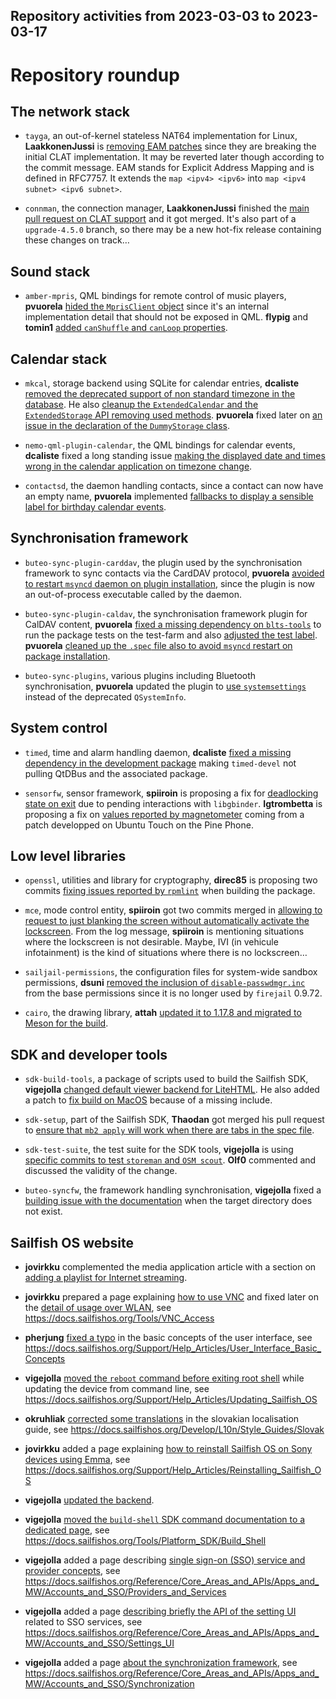 Repository activities from 2023-03-03 to 2023-03-17
---------------------------------------------------

# Repository roundup


## The network stack

* `tayga`, an out-of-kernel stateless NAT64 implementation for Linux, **LaakkonenJussi** is [removing EAM patches](https://github.com/sailfishos/tayga/pull/2) since they are breaking the initial CLAT implementation. It may be reverted later though according to the commit message. EAM stands for Explicit Address Mapping and is defined in RFC7757. It extends the `map <ipv4> <ipv6>` into `map <ipv4 subnet> <ipv6 subnet>`.

* `connman`, the connection manager, **LaakkonenJussi** finished the [main pull request on CLAT support](https://github.com/sailfishos/connman/pull/39) and it got merged. It's also part of a `upgrade-4.5.0` branch, so there may be a new hot-fix release containing these changes on track…

## Sound stack

* `amber-mpris`, QML bindings for remote control of music players, **pvuorela** [hided the `MprisClient` object](https://github.com/sailfishos/amber-mpris/pull/22) since it's an internal implementation detail that should not be exposed in QML. **flypig** and **tomin1** [added `canShuffle` and `canLoop` properties](https://github.com/sailfishos/amber-mpris/pull/20).

## Calendar stack

* `mkcal`, storage backend using SQLite for calendar entries, **dcaliste** [removed the deprecated support of non standard timezone in the database](https://github.com/sailfishos/mkcal/pull/52). He also [cleanup the `ExtendedCalendar` and the `ExtendedStorage` API removing used methods](https://github.com/sailfishos/mkcal/pull/53). **pvuorela** fixed later on [an issue in the declaration of the `DummyStorage` class](https://github.com/sailfishos/mkcal/pull/54).

* `nemo-qml-plugin-calendar`, the QML bindings for calendar events, **dcaliste** fixed a long standing issue [making the displayed date and times wrong in the calendar application on timezone change](https://github.com/sailfishos/nemo-qml-plugin-calendar/pull/47).

* `contactsd`, the daemon handling contacts, since a contact can now have an empty name, **pvuorela** implemented [fallbacks to display a sensible label for birthday calendar events](https://github.com/sailfishos/contactsd/pull/6).

## Synchronisation framework

* `buteo-sync-plugin-carddav`, the plugin used by the synchronisation framework to sync contacts via the CardDAV protocol, **pvuorela** [avoided to restart `msyncd` daemon on plugin installation](https://github.com/sailfishos/buteo-sync-plugin-carddav/pull/4), since the plugin is now an out-of-process executable called by the daemon.

* `buteo-sync-plugin-caldav`, the synchronisation framework plugin for CalDAV content, **pvuorela** [fixed a missing dependency on `blts-tools`](https://github.com/sailfishos/buteo-sync-plugin-caldav/pull/17) to run the package tests on the test-farm and also [adjusted the test label](https://github.com/sailfishos/buteo-sync-plugin-caldav/pull/18). **pvuorela** [cleaned up the `.spec` file also to avoid `msyncd` restart on package installation](https://github.com/sailfishos/buteo-sync-plugin-caldav/pull/19).

* `buteo-sync-plugins`, various plugins including Bluetooth synchronisation, **pvuorela** updated the plugin to [use `systemsettings`](https://github.com/sailfishos/buteo-sync-plugins/pull/4) instead of the deprecated `QSystemInfo`.

## System control

* `timed`, time and alarm handling daemon, **dcaliste** [fixed a missing dependency in the development package](https://github.com/sailfishos/timed/pull/6) making `timed-devel` not pulling QtDBus and the associated package.

* `sensorfw`, sensor framework, **spiiroin** is proposing a fix for [deadlocking state on exit](https://github.com/sailfishos/sensorfw/pull/7) due to pending interactions with `libgbinder`. **Igtrombetta** is proposing a fix on [values reported by magnetometer](https://github.com/sailfishos/sensorfw/pull/8) coming from a patch developped on Ubuntu Touch on the Pine Phone.


## Low level libraries

* `openssl`, utilities and library for cryptography, **direc85** is proposing two commits [fixing issues reported by `rpmlint`](https://github.com/sailfishos/openssl/pull/5) when building the package.

* `mce`, mode control entity, **spiiroin** got two commits merged in [allowing to request to just blanking the screen without automatically activate the lockscreen](https://github.com/sailfishos/mce/pull/23). From the log message, **spiiroin** is mentioning situations where the lockscreen is not desirable. Maybe, IVI (in vehicule infotainment) is the kind of situations where there is no lockscreen…

* `sailjail-permissions`, the configuration files for system-wide sandbox permissions, **dsuni** [removed the inclusion of `disable-passwdmgr.inc`](https://github.com/sailfishos/sailjail-permissions/pull/138) from the base permissions since it is no longer used by `firejail` 0.9.72.

* `cairo`, the drawing library, **attah** [updated it to 1.17.8 and migrated to Meson for the build](https://github.com/sailfishos/cairo/pull/2).

## SDK and developer tools

* `sdk-build-tools`, a package of scripts used to build the Sailfish SDK, **vigejolla** [changed default viewer backend for LiteHTML](https://github.com/sailfishos/sdk-build-tools/pull/127). He also added a patch to [fix build on MacOS](https://github.com/sailfishos/sdk-build-tools/pull/128) because of a missing include.

* `sdk-setup`, part of the Sailfish SDK, **Thaodan** got merged his pull request to [ensure that `mb2 apply` will work when there are tabs in the spec file](https://github.com/sailfishos/sdk-setup/pull/356).

* `sdk-test-suite`, the test suite for the SDK tools, **vigejolla** is using [specific commits to test `storeman` and `OSM scout`](https://github.com/sailfishos/sdk-test-suite/pull/19). **Olf0** commented and discussed the validity of the change.

* `buteo-syncfw`, the framework handling synchronisation, **vigejolla** fixed a [building issue with the documentation](https://github.com/sailfishos/buteo-syncfw/pull/13) when the target directory does not exist.

## Sailfish OS website

* **jovirkku** complemented the media application article with a section on [adding a playlist for Internet streaming](https://github.com/sailfishos/docs.sailfishos.org/pull/275).

* **jovirkku** prepared a page explaining [how to use VNC](https://github.com/sailfishos/docs.sailfishos.org/pull/276) and fixed later on the [detail of usage over WLAN](https://github.com/sailfishos/docs.sailfishos.org/pull/277), see  https://docs.sailfishos.org/Tools/VNC_Access

* **pherjung** [fixed a typo](https://github.com/sailfishos/docs.sailfishos.org/pull/283) in the basic concepts of the user interface, see  https://docs.sailfishos.org/Support/Help_Articles/User_Interface_Basic_Concepts

* **vigejolla** [moved the `reboot` command before exiting root shell](https://github.com/sailfishos/docs.sailfishos.org/pull/278) while updating the device from command line, see  https://docs.sailfishos.org/Support/Help_Articles/Updating_Sailfish_OS

* **okruhliak** [corrected some translations](https://github.com/sailfishos/docs.sailfishos.org/pull/288) in the slovakian localisation guide, see  https://docs.sailfishos.org/Develop/L10n/Style_Guides/Slovak

* **jovirkku** added a page explaining [how to reinstall Sailfish OS on Sony devices using Emma](https://github.com/sailfishos/docs.sailfishos.org/pull/287), see  https://docs.sailfishos.org/Support/Help_Articles/Reinstalling_Sailfish_OS

* **vigejolla** [updated the backend](https://github.com/sailfishos/docs.sailfishos.org/pull/286).

* **vigejolla** [moved the `build-shell` SDK command documentation to a dedicated page](https://github.com/sailfishos/docs.sailfishos.org/pull/292), see  https://docs.sailfishos.org/Tools/Platform_SDK/Build_Shell

* **vigejolla** added a page describing [single sign-on (SSO) service and provider concepts](https://github.com/sailfishos/docs.sailfishos.org/pull/290), see  https://docs.sailfishos.org/Reference/Core_Areas_and_APIs/Apps_and_MW/Accounts_and_SSO/Providers_and_Services

* **vigejolla** added a page [describing briefly the API of the setting UI](https://github.com/sailfishos/docs.sailfishos.org/pull/291) related to SSO services, see  https://docs.sailfishos.org/Reference/Core_Areas_and_APIs/Apps_and_MW/Accounts_and_SSO/Settings_UI

* **vigejolla** added a page [about the synchronization framework](https://github.com/sailfishos/docs.sailfishos.org/pull/293), see  https://docs.sailfishos.org/Reference/Core_Areas_and_APIs/Apps_and_MW/Accounts_and_SSO/Synchronization
